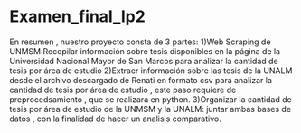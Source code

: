 # Examen_final_lp2
En resumen , nuestro proyecto consta de 3 partes:
1)Web Scraping de UNMSM:Recopilar información sobre tesis disponibles en la página de la Universidad Nacional Mayor de San Marcos  para analizar la cantidad de tesis por área de estudio
2)Extraer información sobre las tesis de la UNALM desde el archivo descargado de Renati en formato csv para analizar la cantidad de tesis por área de estudio , este paso requiere de preprocedsamiento , que se realizara en python.
3)Organizar  la cantidad de tesis por área de estudio de la UNMSM y la UNALM: juntar ambas bases de datos , con la finalidad de hacer un analisis comparativo.
